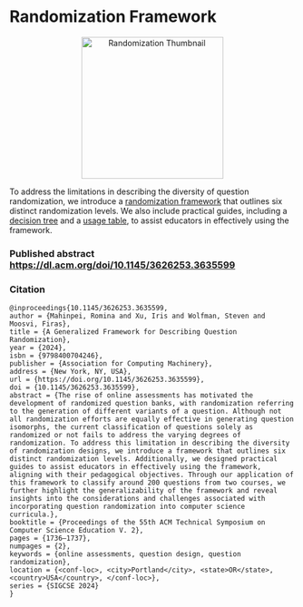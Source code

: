 # Randomization Framework
<p align="center">
<img width="250" alt="Randomization Thumbnail" src="https://github.com/open-resources/randomization_framework/assets/70119839/2cf8b279-5683-4b95-8172-8b20133ea3c7">
</p>

To address the limitations in describing the diversity of question randomization, we introduce a [randomization framework](https://github.com/open-resources/randomization_framework/blob/main/framework.md) that outlines six distinct randomization levels. We also include practical guides, including a [decision tree](https://github.com/open-resources/randomization_framework/blob/main/guides/decision-tree.md) and a [usage table](https://github.com/open-resources/randomization_framework/blob/main/guides/usage-table.md), to assist educators in effectively using the framework.

### Published abstract https://dl.acm.org/doi/10.1145/3626253.3635599

### Citation
```
@inproceedings{10.1145/3626253.3635599,
author = {Mahinpei, Romina and Xu, Iris and Wolfman, Steven and Moosvi, Firas},
title = {A Generalized Framework for Describing Question Randomization},
year = {2024},
isbn = {9798400704246},
publisher = {Association for Computing Machinery},
address = {New York, NY, USA},
url = {https://doi.org/10.1145/3626253.3635599},
doi = {10.1145/3626253.3635599},
abstract = {The rise of online assessments has motivated the development of randomized question banks, with randomization referring to the generation of different variants of a question. Although not all randomization efforts are equally effective in generating question isomorphs, the current classification of questions solely as randomized or not fails to address the varying degrees of randomization. To address this limitation in describing the diversity of randomization designs, we introduce a framework that outlines six distinct randomization levels. Additionally, we designed practical guides to assist educators in effectively using the framework, aligning with their pedagogical objectives. Through our application of this framework to classify around 200 questions from two courses, we further highlight the generalizability of the framework and reveal insights into the considerations and challenges associated with incorporating question randomization into computer science curricula.},
booktitle = {Proceedings of the 55th ACM Technical Symposium on Computer Science Education V. 2},
pages = {1736–1737},
numpages = {2},
keywords = {online assessments, question design, question randomization},
location = {<conf-loc>, <city>Portland</city>, <state>OR</state>, <country>USA</country>, </conf-loc>},
series = {SIGCSE 2024}
}
```
